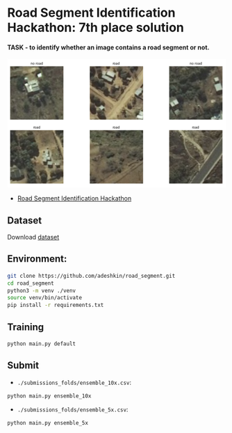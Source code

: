 # Road Segment Identification Hackathon: 7th place solution

#### TASK - to identify whether an image contains a road segment or not.
![header](images/example.png)

- [Road Segment Identification Hackathon](https://zindi.africa/hackathons/road-segment-identification-challenge)


## Dataset

Download
[dataset](https://zindi.africa/hackathons/road-segment-identification-challenge/data)


## Environment:
```bash
git clone https://github.com/adeshkin/road_segment.git 
cd road_segment
python3 -m venv ./venv
source venv/bin/activate
pip install -r requirements.txt
```


## Training

```bash
python main.py default
```

## Submit
- `./submissions_folds/ensemble_10x.csv`:
```bash
python main.py ensemble_10x
```
- `./submissions_folds/ensemble_5x.csv`:
```bash
python main.py ensemble_5x
```







